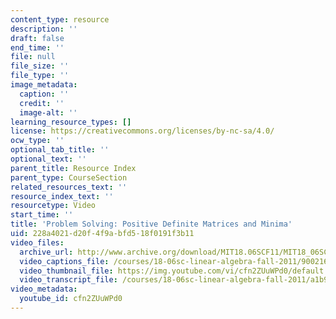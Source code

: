 ```yaml
---
content_type: resource
description: ''
draft: false
end_time: ''
file: null
file_size: ''
file_type: ''
image_metadata:
  caption: ''
  credit: ''
  image-alt: ''
learning_resource_types: []
license: https://creativecommons.org/licenses/by-nc-sa/4.0/
ocw_type: ''
optional_tab_title: ''
optional_text: ''
parent_title: Resource Index
parent_type: CourseSection
related_resources_text: ''
resource_index_text: ''
resourcetype: Video
start_time: ''
title: 'Problem Solving: Positive Definite Matrices and Minima'
uid: 228a4021-d20f-4f9a-bfd5-18f0191f3b11
video_files:
  archive_url: http://www.archive.org/download/MIT18.06SCF11/MIT18_06SC_110714_M2_300k.mp4
  video_captions_file: /courses/18-06sc-linear-algebra-fall-2011/900216a646875d3f843daf2792241290_cfn2ZUuWPd0.vtt
  video_thumbnail_file: https://img.youtube.com/vi/cfn2ZUuWPd0/default.jpg
  video_transcript_file: /courses/18-06sc-linear-algebra-fall-2011/a1b9902468c1e86af0690a4f731c7739_cfn2ZUuWPd0.pdf
video_metadata:
  youtube_id: cfn2ZUuWPd0
---
```


